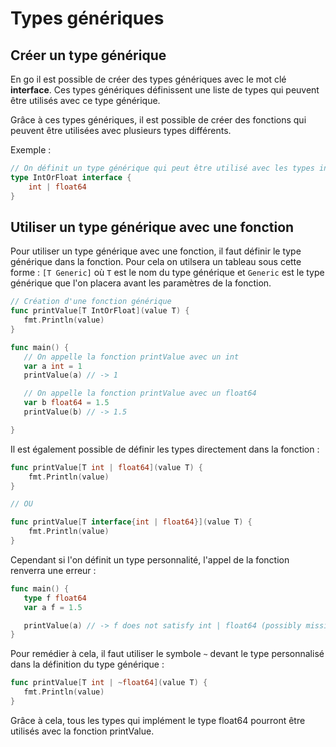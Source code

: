 # Types génériques

## Créer un type générique

En go il est possible de créer des types génériques avec le mot clé **interface**.
Ces types génériques définissent une liste de types qui peuvent être utilisés avec ce type générique.

Grâce à ces types génériques, il est possible de créer des fonctions qui peuvent être utilisées avec plusieurs types différents.

Exemple :

```go
// On définit un type générique qui peut être utilisé avec les types int et float64
type IntOrFloat interface {
    int | float64
}
```

## Utiliser un type générique avec une fonction

Pour utiliser un type générique avec une fonction, il faut définir le type générique dans la fonction.
Pour cela on utilsera un tableau sous cette forme : `[T Generic]` où `T` est le nom du type générique et `Generic` est le type générique que l'on placera avant les paramètres de la fonction.

```go
// Création d'une fonction générique
func printValue[T IntOrFloat](value T) {
   fmt.Println(value)
}

func main() {
   // On appelle la fonction printValue avec un int
   var a int = 1
   printValue(a) // -> 1

   // On appelle la fonction printValue avec un float64
   var b float64 = 1.5
   printValue(b) // -> 1.5

}

```

Il est également possible de définir les types directement dans la fonction :

```go
func printValue[T int | float64](value T) {
	fmt.Println(value)
}

// OU

func printValue[T interface{int | float64}](value T) {
	fmt.Println(value)
}
```

Cependant si l'on définit un type personnalité, l'appel de la fonction renverra une erreur :

```go
func main() {
   type f float64
   var a f = 1.5

   printValue(a) // -> f does not satisfy int | float64 (possibly missing ~ for float64 in int | float64)
}
```

Pour remédier à cela, il faut utiliser le symbole `~` devant le type personnalisé dans la définition du type générique :

```go
func printValue[T int | ~float64](value T) {
   fmt.Println(value)
}
```

Grâce à cela, tous les types qui implément le type float64 pourront être utilisés avec la fonction printValue.
